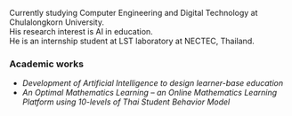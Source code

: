 Currently studying Computer Engineering and Digital Technology at Chulalongkorn University.\
His research interest is AI in education.\
He is an internship student at LST laboratory at NECTEC, Thailand.

### Academic works
- _Development of Artificial Intelligence to design learner-base education_ 
- _An Optimal Mathematics Learning – an Online Mathematics Learning Platform using 10-levels of Thai Student Behavior Model_
